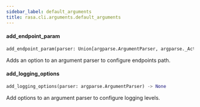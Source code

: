 ```yaml
---
sidebar_label: default_arguments
title: rasa.cli.arguments.default_arguments
---
```


#### add\_endpoint\_param

```python
add_endpoint_param(parser: Union[argparse.ArgumentParser, argparse._ActionsContainer], help_text: Text, default: Optional[Text] = DEFAULT_ENDPOINTS_PATH) -> None
```

Adds an option to an argument parser to configure endpoints path.

#### add\_logging\_options

```python
add_logging_options(parser: argparse.ArgumentParser) -> None
```

Add options to an argument parser to configure logging levels.

